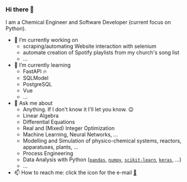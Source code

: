 ### Hi there 👋

I am a Chemical Engineer and Software Developer (current focus on Python).

- 🔭 I’m currently working on 
  - scraping/automating Website interaction with selenium
  - automate creation of Spotify playlists from my church's song list
  - ...
- 🌱 I’m currently learning 
  - FastAPI 🔥
  - SQLModel
  - PostgreSQL
  - Vue
  - ... 
- 💬 Ask me about 
  - Anything. If I don't know it I'll let you know. 😉 
  - Linear Algebra
  - Differential Equations
  - Real and (Mixed) Integer Optimization
  - Machine Learning, Neural Networks, ...
  - Modelling and Simulation of physico-chemical systems, reactors, apparatuses, plants, ... 
  - Process Engineering
  - Data Analysis with Python ([`pandas`](https://pandas.pydata.org/), [`numpy`](https://numpy.org/), [`scikit-learn`](https://scikit-learn.org/stable/), [`keras`](https://keras.io/), ...) 
  - ...
- 📫 How to reach me: click the icon for the e-mail [📧](mailto:philippesamuel.costa@hotmail.com)


[//]: # (These are reference links used in the body of this note and get stripped out when the markdown processor does its job. There is no need to format nicely because it shouldn't be seen. Thanks SO - http://stackoverflow.com/questions/4823468/store-comments-in-markdown-syntax, Thanks dillinger.io - https://dillinger.io/)

[funfact_gen]: <https://randomwordgenerator.com/fact.php>
[funfact_source]: <https://www.scientificamerican.com/article/strange-but-true-infinity-comes-in-different-sizes/>


